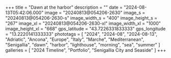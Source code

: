 +++
title = "Dawn at the harbor"
description = ""
date = "2024-08-13T05:42:06.000"
image = "20240813@054206-2630"
image_s = "20240813@054206-2630-s"
image_width_s = "400"
image_height_s = "267"
image_xl = "20240813@054206-2630-xl"
image_width_xl = "1000"
image_height_xl = "668"
gps_latitude = "43.7226331833333"
gps_longitude = "13.2220141333333"
phototags = [ "2024", "2024-08", "2024-08-13", "Adriatic", "Ancona", "Europe", "Italy", "Marche", "Mediterranean", "Senigallia", "dawn", "harbor", "lighthouse", "morning", "sea", "summer" ]
galleries = [ "2024 Timeline", "Portfolio", "Senigallia City and Seaside" ]
+++
